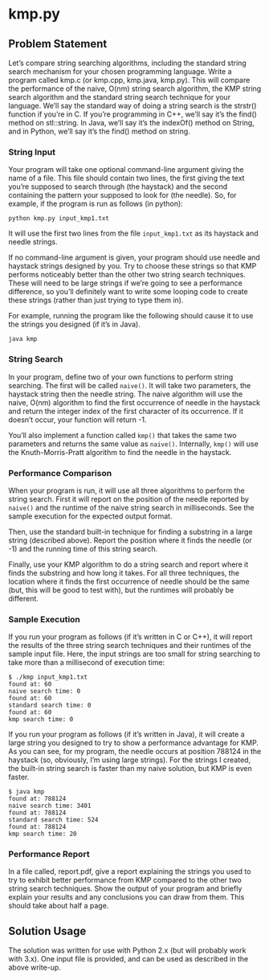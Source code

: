 # kmp.py

## Problem Statement

Let’s compare string searching algorithms, including the standard string search mechanism for your chosen programming language. Write a program called kmp.c (or kmp.cpp, kmp.java, kmp.py). This will compare the performance of the naive, O(nm) string search algorithm, the KMP string search algorithm and the standard string search technique for your language. We’ll say the standard way of doing a string search is the strstr() function if you’re in C. If you’re programming in C++, we’ll say it’s the find() method on stl::string. In Java, we’ll say it’s the indexOf() method on String, and in Python, we’ll say it’s the find() method on string.

### String Input

Your program will take one optional command-line argument giving the name of a file. This file should contain two lines, the first giving the text you’re supposed to search through (the haystack) and the second containing the pattern your supposed to look for (the needle). So, for example, if the program is run as follows (in python):

```
python kmp.py input_kmp1.txt
```

It will use the first two lines from the file `input_kmp1.txt` as its haystack and needle strings.

If no command-line argument is given, your program should use needle and haystack strings designed by you. Try to choose these strings so that KMP performs noticeably better than the other two string search techniques. These will need to be large strings if we’re going to see a performance difference, so you’ll definitely want to write some looping code to create these strings (rather than just trying to type them in).

For example, running the program like the following should cause it to use the strings you designed (if it’s in Java).

```
java kmp
```

### String Search

In your program, define two of your own functions to perform string searching. The first will be called `naive()`. It will take two parameters, the haystack string then the needle string. The naive algorithm will use the naive, O(nm) algorithm to find the first occurrence of needle in the haystack and return the integer index of the first character of its occurrence. If it doesn’t occur, your function will return -1.

You’ll also implement a function called `kmp()` that takes the same two parameters and returns the same value as `naive()`. Internally, `kmp()` will use the Knuth-Morris-Pratt algorithm to find the needle in the haystack.

### Performance Comparison

When your program is run, it will use all three algorithms to perform the string search. First it will report on the position of the needle reported by `naive()` and the runtime of the naive string search in milliseconds. See the sample execution for the expected output format.

Then, use the standard built-in technique for finding a substring in a large string (described above). Report the position where it finds the needle (or -1) and the running time of this string search.

Finally, use your KMP algorithm to do a string search and report where it finds the substring and how long it takes. For all three techniques, the location where it finds the first occurrence of needle should be the same (but, this will be good to test with), but the runtimes will probably be different.

### Sample Execution

If you run your program as follows (if it’s written in C or C++), it will report the results of the three string search techniques and their runtimes of the sample input file. Here, the input strings are too small for string searching to take more than a millisecond of execution time:

```
$ ./kmp input_kmp1.txt
found at: 60
naive search time: 0
found at: 60
standard search time: 0
found at: 60
kmp search time: 0
```

If you run your program as follows (if it’s written in Java), it will create a large string you designed to try to show a performance advantage for KMP. As you can see, for my program, the needle occurs at position 788124 in the haystack (so, obviously, I’m using large strings). For the strings I created, the built-in string search is faster than my naive solution, but KMP is even faster.

```
$ java kmp
found at: 788124
naive search time: 3401
found at: 788124
standard search time: 524
found at: 788124
kmp search time: 20
```

### Performance Report

In a file called, report.pdf, give a report explaining the strings you used to try to exhibit better performance from KMP compared to the other two string search techniques. Show the output of your program and briefly explain your results and any conclusions you can draw from them. This should take about half a page.

## Solution Usage

The solution was written for use with Python 2.x (but will probably work with 3.x). One input file is provided, and can be used as described in the above write-up. 